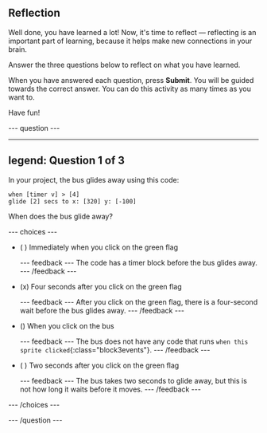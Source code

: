 ## Reflection

Well done, you have learned a lot! Now, it's time to reflect — reflecting is an important part of learning, because it helps make new connections in your brain.

Answer the three questions below to reflect on what you have learned.

When you have answered each question, press **Submit**. You will be guided towards the correct answer. You can do this activity as many times as you want to.

Have fun!

--- question ---

---
legend: Question 1 of 3
---

In your project, the bus glides away using this code:

```blocks3
when [timer v] > [4] 
glide [2] secs to x: [320] y: [-100]
```

When does the bus glide away?

--- choices ---

- ( ) Immediately when you click on the green flag

  --- feedback ---
The code has a timer block before the bus glides away.
  --- /feedback ---

- (x) Four seconds after you click on the green flag

  --- feedback ---
After you click on the green flag, there is a four-second wait before the bus glides away.
  --- /feedback ---

- () When you click on the bus

  --- feedback ---
The bus does not have any code that runs `when this sprite clicked`{:class="block3events"}.
  --- /feedback ---

- ( ) Two seconds after you click on the green flag

  --- feedback ---
  The bus takes two seconds to glide away, but this is not how long it waits before it moves.
  --- /feedback ---

--- /choices ---

--- /question ---
